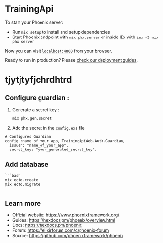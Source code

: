# TrainingApi

To start your Phoenix server:

  * Run `mix setup` to install and setup dependencies
  * Start Phoenix endpoint with `mix phx.server` or inside IEx with `iex -S mix phx.server`

Now you can visit [`localhost:4000`](http://localhost:4000) from your browser.

Ready to run in production? Please [check our deployment guides](https://hexdocs.pm/phoenix/deployment.html).
# tjytjtyfjchrdhtrd

## Configure guardian :
1. Generate a secret key : 
    ```bash
    mix phx.gen.secret
    ```
2. Add the secret in the `config.exs` file 
```
# Configures Guardian
config :name_of_your_app, TrainingApiWeb.Auth.Guardian,
  issuer: "name_of_your_app",
  secret_key: "your_generated_secret_key",
```
 

## Add database

    ```bash
    mix ecto.create
    mix ecto.migrate
    ```

## 

## Learn more

  * Official website: https://www.phoenixframework.org/
  * Guides: https://hexdocs.pm/phoenix/overview.html
  * Docs: https://hexdocs.pm/phoenix
  * Forum: https://elixirforum.com/c/phoenix-forum
  * Source: https://github.com/phoenixframework/phoenix
